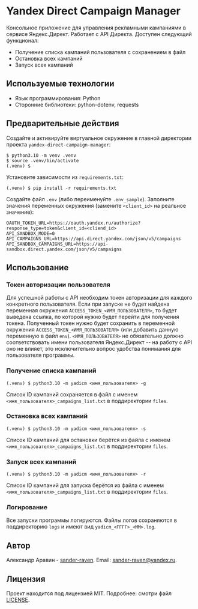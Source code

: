 # Yandex Direct Campaign Manager
Консольное приложение для управления рекламными кампаниями в сервисе Яндекс.Директ. Работает с API Директа. Доступен следующий функционал:
- Получение списка кампаний пользователя с сохранением в файл
- Остановка всех кампаний
- Запуск всех кампаний

## Используемые технологии
- Язык программирования: Python
- Сторонние библиотеки: python-dotenv, requests

## Предварительные действия
Создайте и активируйте виртуальное окружение в главной директории проекта `yandex-direct-campaign-manager`:
```
$ python3.10 -m venv .venv
$ source .venv/bin/activate
(.venv) $
```
Установите зависимости из `requirements.txt`:
```
(.venv) $ pip install -r requirements.txt
```
Создайте файл `.env` (либо переименуйте `.env_sample`). Заполните значения переменных окружения (замените `<client_id>` на реальное значение):
```
OAUTH_TOKEN_URL=https://oauth.yandex.ru/authorize?response_type=token&client_id=<cliend_id>
API_SANDBOX_MODE=0
API_CAMPAIGNS_URL=https://api.direct.yandex.com/json/v5/campaigns
API_SANDBOX_CAMPAIGNS_URL=https://api-sandbox.direct.yandex.com/json/v5/campaigns
```

## Использование
### Токен авторизации пользователя
Для успешной работы с API необходим токен авторизации для каждого конкретного пользователя. Если при запуске не будет найдена переменная окружения `ACCESS_TOKEN_<ИМЯ_ПОЛЬЗОВАТЕЛЯ>`, то будет выведена ссылка, по которой нужно будет перейти для получения токена. Полученный токен нужно будет сохранить в переменной окружения `ACCESS_TOKEN_<ИМЯ_ПОЛЬЗОВАТЕЛЯ>` (или добавить данную переменную в файл `env`). `<ИМЯ_ПОЛЬЗОВАТЕЛЯ>` не обязательно должно соответствовать имени пользователя Яндекс.Директ -- на работу с API оно не влияет, это исключительно вопрос удобства понимания для пользователя программы.

### Получение списка кампаний
```
(.venv) $ python3.10 -m yadicm <имя_пользователя> -g
```
Список ID кампаний сохраняется в файл с именем `<имя_пользователя>_campaigns_list.txt` в поддиректории `files`.

### Остановка всех кампаний
```
(.venv) $ python3.10 -m yadicm <имя_пользователя> -s
```
Список ID кампаний для остановки берётся из файла с именем `<имя_пользователя>_campaigns_list.txt` в поддиректории `files`.

### Запуск всех кампаний
```
(.venv) $ python3.10 -m yadicm <имя_пользователя> -r
```
Список ID кампаний для запуска берётся из файла с именем `<имя_пользователя>_campaigns_list.txt` в поддиректории `files`.

### Логирование
Все запуски программы логируются. Файлы логов сохраняются в поддиректорию `logs` и имеют вид `yadicm_<ГГГГ>_<ММ>.log`.

## Автор
Александр Аравин - [sander-raven](https://github.com/sander-raven). Email: sander-raven@yandex.ru.

## Лицензия
Проект находится под лицензией MIT. Подробнее: смотри файл [LICENSE](LICENSE).
